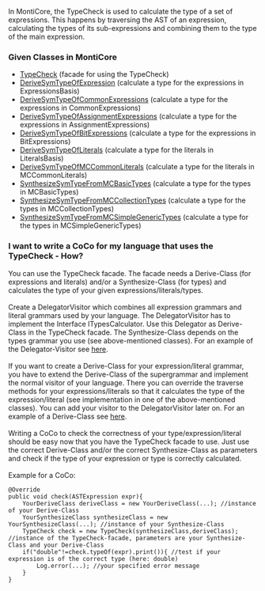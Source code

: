 <!-- (c) https://github.com/MontiCore/monticore -->

In MontiCore, the TypeCheck is used to calculate the type of a set of expressions.
This happens by traversing the AST of an expression, calculating the types of its
sub-expressions and combining them to the type of the main expression.

### Given Classes in MontiCore

* [TypeCheck](monticore-grammar/src/main/java/de/monticore/types/check/TypeCheck.java) (facade for using the TypeCheck)
* [DeriveSymTypeOfExpression](monticore-grammar/src/main/java/de/monticore/types/check/DeriveSymTypeOfExpression) (calculate a type for the expressions in ExpressionsBasis)
* [DeriveSymTypeOfCommonExpressions](monticore-grammar/src/main/java/de/monticore/types/check/DeriveSymTypeOfCommonExpressions) (calculate a type for the expressions in CommonExpressions)
* [DeriveSymTypeOfAssignmentExpressions](monticore-grammar/src/main/java/de/monticore/types/check/DeriveSymTypeOfAssignmentExpressions) (calculate a type for the expressions in AssignmentExpressions)
* [DeriveSymTypeOfBitExpressions](monticore-grammar/src/main/java/de/monticore/types/check/DeriveSymTypeOfBitExpressions) (calculate a type for the expressions in BitExpressions)
* [DeriveSymTypeOfLiterals](monticore-grammar/src/main/java/de/monticore/types/check/DeriveSymTypeOfLiterals) (calculate a type for the literals in LiteralsBasis)
* [DeriveSymTypeOfMCCommonLiterals](monticore-grammar/src/main/java/de/monticore/types/check/DeriveSymTypeOfMCCommonLiterals) (calculate a type for the literals in MCCommonLiterals)
* [SynthesizeSymTypeFromMCBasicTypes](monticore-grammar/src/main/java/de/monticore/types/check/SynthesizeSymTypeFromMCBasicTypes) (calculate a type for the types in MCBasicTypes)
* [SynthesizeSymTypeFromMCCollectionTypes](monticore-grammar/src/main/java/de/monticore/types/check/SynthesizeSymTypeFromMCCollectionTypes) (calculate a type for the types in MCCollectionTypes)
* [SynthesizeSymTypeFromMCSimpleGenericTypes](monticore-grammar/src/main/java/de/monticore/types/check/SynthesizeSymTypesFromMCSimpleGenericTypes) (calculate a type for the types in MCSimpleGenericTypes)

### I want to write a CoCo for my language that uses the TypeCheck - How?

You can use the TypeCheck facade. The facade needs a Derive-Class (for expressions
and literals) and/or a Synthesize-Class (for types) and calculates the type of your
given expressions/literals/types.
<br/><br/>
Create a DelegatorVisitor which combines all expression grammars and literal grammars
used by your language. The DelegatorVisitor has to implement the Interface
ITypesCalculator. Use this Delegator as Derive-Class in the TypeCheck facade. The
Synthesize-Class depends on the types grammar you use (see above-mentioned classes).
For an example of the Delegator-Visitor see [here](monticore-grammar/src/test/java/de/monticore/types/check/DeriveSymTypeOfCombineExpressions.java).
<br/><br/>
If you want to create a Derive-Class for your expression/literal grammar, you have to
extend the Derive-Class of the supergrammar and implement the normal visitor of 
your language. There you can override the traverse methods for your expressions/literals
so that it calculates the type of the expression/literal (see implementation in one of the
above-mentioned classes). You can add your visitor to the DelegatorVisitor later on.
For an example of a Derive-Class see [here](monticore-grammar/src/main/java/de/monticore/types/check/DeriveSymTypeOfCommonExpression.java).
<br/><br/>
Writing a CoCo to check the correctness of your type/expression/literal should be easy now that you
have the TypeCheck facade to use. Just use the correct Derive-Class and/or the correct
Synthesize-Class as parameters and check if the type of your expression or type is 
correctly calculated. <br/><br/>
Example for a CoCo:
```
@Override
public void check(ASTExpression expr){
    YourDeriveClass deriveClass = new YourDeriveClass(...); //instance of your Derive-Class
    YourSynthesizeClass synthesizeClass = new YourSynthesizeClass(...); //instance of your Synthesize-Class
    TypeCheck check = new TypeCheck(synthesizeClass,deriveClass); //instance of the TypeCheck-facade, parameters are your Synthesize-Class and your Derive-Class
    if("double"!=check.typeOf(expr).print()){ //test if your expression is of the correct type (here: double)
        Log.error(...); //your specified error message
    }
}
```

